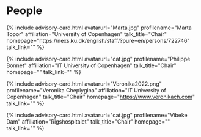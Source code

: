 # People

<div id="profile-container">
{% include advisory-card.html avatarurl="Marta.jpg" profilename="Marta Topor" affiliation="University of Copenhagen" talk_title="Chair" homepage="https://nexs.ku.dk/english/staff/?pure=en/persons/722746" talk_link="" %}

{% include advisory-card.html avatarurl="cat.jpg" profilename="Philippe Bonnet" affiliation="IT University of Copenhagen" talk_title="Chair" homepage="" talk_link="" %}
  
{% include advisory-card.html avatarurl="Veronika2022.png" profilename="Veronika Cheplygina" affiliation="IT University of Copenhagen" talk_title="Chair" homepage="https://www.veronikach.com" talk_link="" %}
  
{% include advisory-card.html avatarurl="cat.jpg" profilename="Vibeke Dam" affiliation="Rigshospitalet" talk_title="Chair" homepage="" talk_link="" %}
</div>
